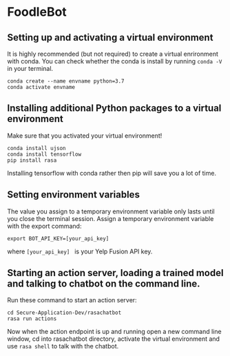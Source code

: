 # FoodleBot
## Setting up and activating a virtual environment
It is highly recommended (but not required) to create a virtual enrironment with conda. You can check whether the conda is install by running `conda -V` in your terminal.
```
conda create --name envname python=3.7 
conda activate envname
```
## Installing additional Python packages to a virtual environment
Make sure that you activated your virtual environment!
```
conda install ujson
conda install tensorflow
pip install rasa
```
Installing tensorflow with conda rather then pip will save you a lot of time.
## Setting environment variables
The value you assign to a temporary environment variable only lasts until you close the terminal session.
Assign a temporary environment variable with the export command:
```
export BOT_API_KEY=[your_api_key]
```
where `[your_api_key] ` is your Yelp Fusion API key.
## Starting an action server, loading a trained model and talking to chatbot on the command line.
Run these command to start an action server:
```
cd Secure-Application-Dev/rasachatbot
rasa run actions
```
Now when the action endpoint is up and running open a new command line window, cd into rasachatbot directory, activate the virtual environment and use `rasa shell` to talk with the chatbot.

